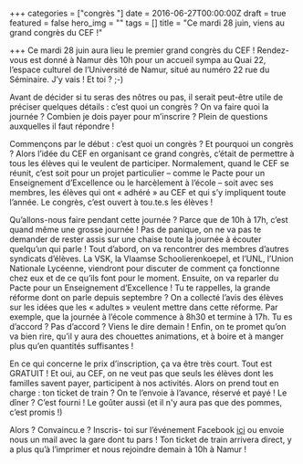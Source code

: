 +++
categories = ["congrès "]
date = 2016-06-27T00:00:00Z
draft = true
featured = false
hero_img = ""
tags = []
title = "Ce mardi 28 juin, viens au grand congrès du CEF !"

+++
Ce mardi 28 juin aura lieu le premier grand congrès du CEF ! Rendez-vous est donné à Namur dès 10h pour un accueil sympa au Quai 22, l’espace culturel de l’Université de Namur, situé au numéro 22 rue du Séminaire. J’y vais ! Et toi ? ;-)

Avant de décider si tu seras des nôtres ou pas, il serait peut-être utile de préciser quelques détails : c’est quoi un congrès ? On va faire quoi la journée ? Combien je dois payer pour m’inscrire ? Plein de questions auxquelles il faut répondre !

Commençons par le début : c’est quoi un congrès ? Et pourquoi un congrès ? Alors l’idée du CEF en organisant ce grand congrès, c’était de permettre à tous les élèves qui le veulent de participer. Normalement, quand le CEF se réunit, c’est soit pour un projet particulier – comme le Pacte pour un Enseignement d’Excellence ou le harcèlement à l’école – soit avec ses membres, les élèves qui ont « adhéré » au CEF et qui s’y impliquent toute l’année. Le congrès, c’est ouvert à tou.te.s les élèves !

Qu’allons-nous faire pendant cette journée ? Parce que de 10h à 17h, c’est quand même une grosse journée ! Pas de panique, on ne va pas te demander de rester assis sur une chaise toute la journée à écouter quelqu’un qui parle ! Tout d’abord, on va rencontrer des membres d’autres syndicats d’élèves. La VSK, la Vlaamse Schoolierenkoepel, et l’UNL, l’Union Nationale Lycéenne, viendront pour discuter de comment ça fonctionne chez eux et de ce qu’ils font pour le moment. Ensuite, on va reparler du Pacte pour un Enseignement d’Excellence ! Tu te rappelles, la grande réforme dont on parle depuis septembre ? On a collecté l’avis des élèves sur les idées que les « adultes » veulent mettre dans cette réforme. Par exemple, que la journée à l’école commence à 8h30 et termine à 17h. Tu es d’accord ? Pas d’accord ? Viens le dire demain ! Enfin, on te promet qu’on va bien rire, qu’il y aura des chouettes animations, et à boire et à manger plus qu’en quantités suffisantes !

En ce qui concerne le prix d’inscription, ça va être très court. Tout est GRATUIT ! Et oui, au CEF, on ne veut pas que seuls les élèves dont les familles savent payer, participent à nos activités. Alors on prend tout en charge : ton ticket de train ? On te l’envoie à l’avance, réservé et payé ! Le dîner ? C’est fourni ! Le goûter aussi (et il n'y aura pas que des pommes, c’est promis !)

Alors ? Convaincu.e ? Inscris- toi sur l’événement Facebook [ici](https://www.facebook.com/events/223688511346065/ "https://www.facebook.com/events/223688511346065/") ou envoie nous un mail avec la gare dont tu pars ! Ton ticket de train arrivera direct, y a plus qu’à l’imprimer et nous rejoindre demain à 10h à Namur !